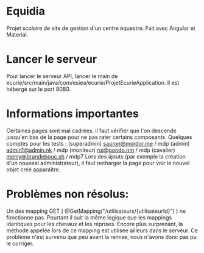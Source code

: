 # Equidia

Projet scolaire de site de gestion d'un centre équestre. Fait avec Angular et Material.

# Lancer le serveur

Pour lancer le serveur API, lancer le main de ecurie/src/main/java/com/esiea/ecurie/ProjetEcurieApplication.
Il est hébergé sur le port 8080.

# Informations importantes

Certaines pages sont mal cadrées, il faut vérifier que l'on descende jusqu'en bas de la page pour ne pas rater certains composants.
Quelques comptes pour les tests :
  (superadmin) sauron@mordor.me / mdp
  (admin) admin1@admin.nk / mdp
  (moniteur) roi@gondo.nm / mdp
  (cavalier) merry@brandebouc.sh / mdp7
Lors des ajouts (par exemple la création d'un nouveal administrateur), il faut recharger la page pour voir le nouvel objet créé apparaître.
  
  
# Problèmes non résolus:

Un des mapping GET ( @GetMapping("/utilisateurs/{utilisateurId}") ) ne fonctionne pas. Pourtant il suit la même logique que les mappings identiques pour les chevaux et les reprises. 
Encore plus surprenant, la méthode appelée lors de ce mapping est utilisée ailleurs dans le serveur. 
Ce problème n'est survenu que peu avant la remise, nous n'avons donc pas pu le corriger.
